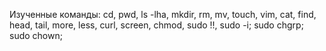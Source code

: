Изученные команды: cd, pwd, ls -lha, mkdir, rm, mv, touch, vim, cat, find, head, tail, more, less, curl, screen, chmod, sudo !!, sudo -i; sudo chgrp; sudo chown; 
